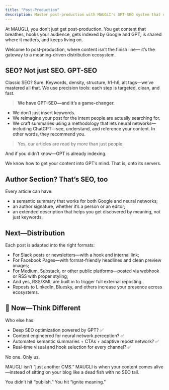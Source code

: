 ```yaml
---
title: "Post-Production"
description: Master post-production with MAUGLI's GPT-SEO system that optimizes content for both search engines and AI, featuring semantic summaries, strategic distribution across platforms, and intelligent content adaptation that ensures your message reaches its intended audience.
---
```

At MAUGLI, you don’t just get post-production. You get content that breathes, hooks your audience, gets indexed by Google and GPT, is shared where it matters, and keeps living on.

Welcome to post-production, where content isn’t the finish line—
it’s the gateway to a meaning-driven distribution ecosystem.

## **SEO? Not just SEO. GPT-SEO**

Classic SEO? Sure. Keywords, density, structure, h1–h6, alt tags—we’ve mastered all that. We use precision tools: each step is targeted, clean, and fast.

> **We have GPT-SEO—and it’s a game-changer.**

- We don’t just insert keywords.
- We reimagine your post for the intent people are actually searching for.
- We craft summaries using a methodology that lets neural networks—including ChatGPT—see, understand, and reference your content. In other words, they recommend you.

> Yes, our articles are read by more than just people.

And if you didn’t know—GPT is already indexing.

We know how to get your content into GPT’s mind. That is, onto its servers.

## **Author Section? That’s SEO, too**

Every article can have:

- a semantic summary that works for both Google and neural networks;
- an author signature, whether it’s a person or an editor;
- an extended description that helps you get discovered by meaning, not just keywords.

## **Next—Distribution**

Each post is adapted into the right formats:

- For Slack posts or newsletters—with a hook and internal link;
- For Facebook Pages—with format-friendly headlines and clean preview images;
- For Medium, Substack, or other public platforms—posted via webhook or RSS with proper styling;
- And yes, RSS/XML are built in to trigger full external reposting.
- Reposts to LinkedIn, Bluesky, and others increase your presence across ecosystems.

## **🧬 Now—Think Different**

Who else has:

- Deep SEO optimization powered by GPT? ✅
- Content engineered for neural network perception? ✅
- Automated semantic summaries + CTAs + adaptive repost network? ✅
- Real-time visual and hook selection for every channel? ✅

No one. Only us.

MAUGLI isn’t “just another CMS.”
MAUGLI is when your content comes alive—instead of sitting on your blog like a dead fish with no SEO tail.

You didn’t hit “publish.”
You hit “ignite meaning.”
